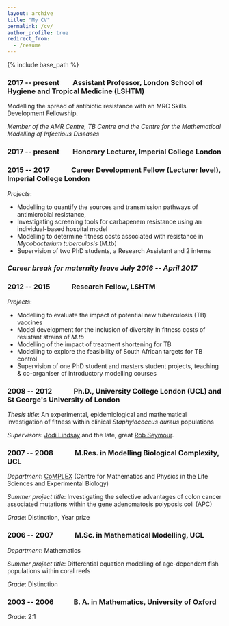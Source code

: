 ```yaml
---
layout: archive
title: "My CV"
permalink: /cv/
author_profile: true
redirect_from:
  - /resume
---
```


{% include base_path %}


### 2017 -- present &nbsp;&nbsp;&nbsp;&nbsp;&nbsp;&nbsp; Assistant Professor, London School of Hygiene and Tropical Medicine (LSHTM)

Modelling the spread of antibiotic resistance with an MRC Skills Development Fellowship.

*Member of the AMR Centre, TB Centre and the Centre for the Mathematical Modelling of 
Infectious Diseases*

### 2017 --  present &nbsp;&nbsp;&nbsp;&nbsp;&nbsp;&nbsp; Honorary Lecturer, Imperial College London


### 2015 -- 2017 &nbsp;&nbsp;&nbsp;&nbsp;&nbsp;&nbsp;&nbsp;&nbsp;&nbsp;&nbsp;&nbsp; Career Development Fellow (Lecturer level), Imperial College London 


*Projects*:
* Modelling to quantify the sources and transmission pathways of antimicrobial resistance, 
* Investigating screening tools for carbapenem resistance using an individual-based hospital model
* Modelling to determine fitness costs associated with resistance in *Mycobacterium tuberculosis* (M.tb)
* Supervision of two PhD students, a Research Assistant and 2 interns

### *Career break for maternity leave July 2016 -- April 2017*

    
### 2012 -- 2015 &nbsp;&nbsp;&nbsp;&nbsp;&nbsp;&nbsp;&nbsp;&nbsp;&nbsp;&nbsp;&nbsp; Research Fellow, LSHTM


*Projects*:
* Modelling to evaluate the impact of potential new tuberculosis (TB) vaccines
* Model development for the inclusion of diversity in fitness costs of resistant strains of *M.tb*
* Modelling of the impact of treatment shortening for TB
* Modelling to explore the feasibility of South African targets for TB control
* Supervision of one PhD student and masters student projects, teaching & co-organiser of introductory modelling courses
    
### 2008 -- 2012 &nbsp;&nbsp;&nbsp;&nbsp;&nbsp;&nbsp;&nbsp;&nbsp;&nbsp;&nbsp;&nbsp; Ph.D., University College London (UCL) and St George's University of London


*Thesis title*: An experimental, epidemiological and mathematical investigation of fitness within clinical *Staphylococcus aureus* populations

*Supervisors*: [Jodi Lindsay](https://www.sgul.ac.uk/research-profiles-a-z/jodi-lindsay) and the late, great [Rob Seymour](https://www.theguardian.com/science/2012/aug/23/robert-seymour-obituary).
    
### 2007 -- 2008 &nbsp;&nbsp;&nbsp;&nbsp;&nbsp;&nbsp;&nbsp;&nbsp;&nbsp;&nbsp;&nbsp; M.Res. in Modelling Biological Complexity, UCL


*Department*: [CoMPLEX](http://www.ucl.ac.uk/complex) (Centre for Mathematics and Physics in the Life Sciences and Experimental Biology)

*Summer project title*: Investigating the selective advantages of colon cancer associated mutations within the gene adenomatosis polyposis coli (APC)

*Grade*: Distinction, Year prize

### 2006 -- 2007 &nbsp;&nbsp;&nbsp;&nbsp;&nbsp;&nbsp;&nbsp;&nbsp;&nbsp;&nbsp;&nbsp; M.Sc. in Mathematical Modelling, UCL


*Department*:    Mathematics 

*Summer project title*: Differential equation modelling of age-dependent fish populations within coral reefs

*Grade*: Distinction


### 2003 -- 2006 &nbsp;&nbsp;&nbsp;&nbsp;&nbsp;&nbsp;&nbsp;&nbsp;&nbsp;&nbsp; B. A. in Mathematics, University of Oxford


*Grade*: 2:1
